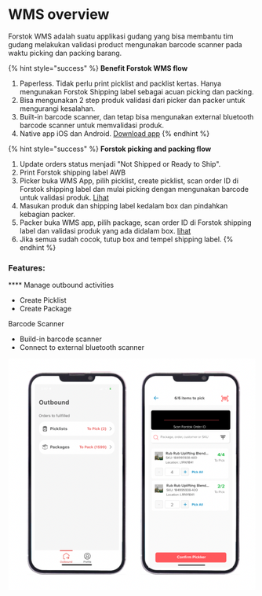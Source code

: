 # WMS overview

Forstok WMS adalah suatu applikasi gudang yang bisa membantu tim gudang melakukan validasi product mengunakan barcode scanner pada waktu picking dan packing barang.&#x20;

{% hint style="success" %}
**Benefit Forstok WMS flow**

1. Paperless. Tidak perlu print picklist and packlist kertas. Hanya mengunakan Forstok Shipping label sebagai acuan picking dan packing.
2. Bisa mengunakan 2 step produk validasi dari picker dan packer untuk mengurangi kesalahan.&#x20;
3. Built-in barcode scanner, dan tetap bisa mengunakan external bluetooth barcode scanner untuk memvalidasi produk.
4. Native app iOS dan Android. [Download app](download-wms-app.md)
{% endhint %}

{% hint style="success" %}
**Forstok picking and packing flow**

1. &#x20;Update orders status menjadi "Not Shipped or Ready to Ship".&#x20;
2. Print Forstok shipping label AWB
3. Picker buka WMS App, pilih picklist, create picklist, scan order ID di Forstok shipping label dan mulai picking dengan mengunakan barcode untuk validasi produk. [Lihat](picklist.md)
4. Masukan produk dan shipping label kedalam box dan pindahkan kebagian packer.&#x20;
5. Packer buka WMS app, pilih package, scan order ID di Forstok shipping label dan  validasi produk yang ada didalam box. [lihat](package.md)
6. Jika semua sudah cocok, tutup box and tempel shipping label.
{% endhint %}

### Features:

&#x20;**** Manage outbound activities

* Create Picklist
* Create Package

Barcode Scanner

* Build-in barcode scanner
* Connect to external bluetooth scanner

![](<../../.gitbook/assets/Screen Shot 2022-03-22 at 4.42.12 PM (1).png>)
